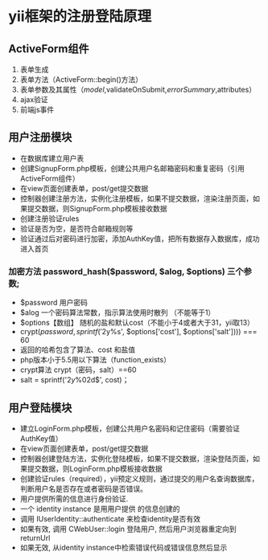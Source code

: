 # yii框架的注册登陆原理

## ActiveForm组件
1. 表单生成
2. 表单方法（ActiveForm::begin()方法）
3. 表单参数及其属性（$model,$validateOnSubmit,$errorSummary,$attributes）
4. ajax验证
5. 前端js事件

## 用户注册模块
* 在数据库建立用户表
* 创建SignupForm.php模板，创建公共用户名邮箱密码和重复密码（引用ActiveForm组件）
* 在view页面创建表单，post/get提交数据
* 控制器创建注册方法，实例化注册模板，如果不提交数据，渲染注册页面，如果提交数据，则SignupForm.php模板接收数据
* 创建注册验证rules
* 验证是否为空，是否符合邮箱规则等
* 验证通过后对密码进行加密，添加AuthKey值，把所有数据存入数据库，成功进入首页

### 加密方法 password_hash($password, $alog, $options) 三个参数; 
* $password 用户密码
* $alog 一个密码算法常数，指示算法使用时散列 （不能等于1）
* $options【数组】 随机的盐和默认cost（不能小于4或者大于31，yii取13）
* crypt($password, sprintf('$2y$%02d$%s', $options['cost'], $options['salt']))) === 60
* 返回的哈希包含了算法、cost 和盐值
* php版本小于5.5用以下算法（function_exists）
* crypt算法 crypt（密码，salt）==60
* salt = sprintf('$2y$%02d$', cost)；

## 用户登陆模块
* 建立LoginForm.php模板，创建公共用户名密码和记住密码（需要验证AuthKey值）
* 在view页面创建表单，post/get提交数据
* 控制器创建登陆方法，实例化登陆模板，如果不提交数据，渲染登陆页面，如果提交数据，则LoginForm.php模板接收数据
* 创建验证rules（required），yii预定义规则，通过提交的用户名查询数据库，判断用户名是否存在或者密码是否错误。
* 用户提供所需的信息进行身份验证.
* 一个 identity instance 是用用户提供 的信息创建的
* 调用 IUserIdentity::authenticate 来检查identity是否有效
* 如果有效, 调用 CWebUser::login 登陆用户, 然后用户浏览器重定向到 returnUrl
* 如果无效, 从identity instance中检索错误代码或错误信息然后显示




